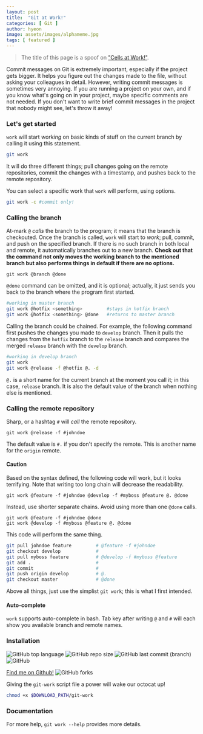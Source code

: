 ```yaml
---
layout: post
title:  "Git at Work!"
categories: [ Git ]
author: hyeon
image: assets/images/alphameme.jpg
tags: [ featured ]
---
```

> The title of this page is a spoof on ["Cells at Work!"](https://en.wikipedia.org/wiki/Cells_at_Work!).

Commit messages on Git is extremely important, especially if the project gets bigger. It helps you figure out the changes made to the file, without asking your colleagues in detail. However, writing commit messages is sometimes very annoying. If you are running a project on your own, and if you know what's going on in your project, maybe specific comments are not needed. If you don't want to write brief commit messages in the project that nobody might see, let's throw it away!

### Let's get started
`work` will start *working* on basic kinds of stuff on the current branch by calling it using this statement.
```bash
git work
```
It will do three different things; pull changes going on the remote repositories, commit the changes with a timestamp, and pushes back to the remote repository.

You can select a specific work that `work` will perform, using options.
```bash
git work -c #commit only!
```

### Calling the branch
At-mark `@` *calls* the branch to the program; it means that the branch is checkouted.
Once the branch is called, `work` will start to *work*; pull, commit, and push on the specified branch. If there is no such branch in both local and remote, it automatically branches out to a new branch.
**Check out that the command not only moves the working branch to the mentioned branch but also performs things in default if there are no options.**
```
git work @branch @done
```
`@done` command can be omitted, and it is optional; actually, it just sends you back to the branch where the program first started. 

```bash
#working in master branch
git work @hotfix <something>         #stays in hotfix branch
git work @hotfix <something> @done   #returns to master branch
```

Calling the branch could be chained. For example, the following command first pushes the changes you made to `develop` branch. Then it pulls the changes from the `hotfix` branch to the `release` branch and compares the merged `release` branch with the `develop` branch.
```bash
#working in develop branch
git work
git work @release -f @hotfix @. -d
```
`@.` is a short name for the current branch at the moment you call it; in this case, `release` branch. It is also the default value of the branch when nothing else is mentioned.

### Calling the remote repository

Sharp, or a hashtag `#` will *call* the remote repository.
```
git work @release -f #johndoe
```
The default value is `#.` if you don't specify the remote. This is another name for the `origin` remote.

#### Caution
Based on the syntax defined, the following code will work, but it looks terrifying. Note that writing too long chain will decrease the readability.
```
git work @feature -f #johndoe @develop -f #myboss @feature @. @done
```

Instead, use shorter separate chains. Avoid using more than one `@done` calls.
```
git work @feature -f #johndoe @done
git work @develop -f #myboss @feature @. @done
```

This code will perform the same thing.
```bash
git pull johndoe feature         # @feature -f #johndoe
git checkout develop             # 
git pull myboss feature          # @develop -f #myboss @feature
git add .                        #
git commit                       #
git push origin develop          # @.
git checkout master              # @done
```
Above all things, just use the simplist `git work`; this is what I first intended.

#### Auto-complete
`work` supports auto-complete in bash. Tab key after writing `@` and `#` will each show you available branch and remote names.

### Installation
![GitHub top language](https://img.shields.io/github/languages/top/hyeondnl/git-work) ![GitHub repo size](https://img.shields.io/github/repo-size/hyeondnl/git-work) ![GitHub last commit (branch)](https://img.shields.io/github/last-commit/hyeondnl/git-work/master) ![GitHub](https://img.shields.io/github/license/hyeondnl/git-work)

[Find me on Github!](https://github.com/hyeondnl/git-work) ![GitHub forks](https://img.shields.io/github/forks/hyeondnl/git-work?style=social)


Giving the `git-work` script file a power will wake our octocat up! 
```bash
chmod +x $DOWNLOAD_PATH/git-work
```

### Documentation
For more help, `git work --help` provides more details.
